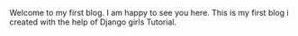 Welcome to my first blog. I am happy to see you here. This is my first blog i created with the help of Django girls Tutorial.
